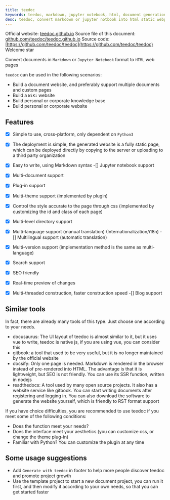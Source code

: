 ```yaml
---
title: teedoc
keywords: teedoc, markdown, jupyter notebook, html, document generation, alternative gitbook, website generation, static website
desc: teedoc, convert markdown or jupyter notbook into html static webpage
---
```



Official website: [teedoc.github.io](https://teedoc.github.io/)
Source file of this document: [github.com/teedoc/teedoc.github.io](https://github.com/teedoc/teedoc.github.io)
Source code: [https://github.com/teedoc/teedoc](https://github.com/teedoc/teedoc) Welcome star

Convert documents in `Markdown` or `Jupyter Notebook` format to `HTML` web pages

`teedoc` can be used in the following scenarios:
* Build a document website, and preferably support multiple documents and custom pages
* Build a `WiKi` website
* Build personal or corporate knowledge base
* Build personal or corporate website




## Features

-[x] Simple to use, cross-platform, only dependent on `Python3`
-[x] The deployment is simple, the generated website is a fully static page, which can be deployed directly by copying to the server or uploading to a third party organization
-[x] Easy to write, using Markdown syntax
-[] Jupyter notebook support
-[x] Multi-document support
-[x] Plug-in support
-[x] Multi-theme support (implemented by plugin)
-[x] Control the style accurate to the page through css (implemented by customizing the id and class of each page)
-[x] Multi-level directory support
-[x] Multi-language support (manual translation) (Internationalization/i18n)
-[] Multilingual support (automatic translation)
-[x] Multi-version support (implementation method is the same as multi-language)
-[x] Search support
-[x] SEO friendly
-[x] Real-time preview of changes
-[x] Multi-threaded construction, faster construction speed
-[] Blog support


## Similar tools

In fact, there are already many tools of this type. Just choose one according to your needs.

* docusaurus: The UI layout of teedoc is almost similar to it, but it uses vue to write, teedoc is native js, if you are using vue, you can consider this
* gitbook: a tool that used to be very useful, but it is no longer maintained by the official website
* docsify: Only one page is needed. Markdown is rendered in the browser instead of pre-rendered into HTML. The advantage is that it is lightweight, but SEO is not friendly. You can use its SSR function, written in nodejs
* readthedocs: A tool used by many open source projects. It also has a website service like gitbook. You can start writing documents after registering and logging in. You can also download the software to generate the website yourself, which is friendly to RST format support

If you have choice difficulties, you are recommended to use teedoc if you meet some of the following conditions:
* Does the function meet your needs?
* Does the interface meet your aesthetics (you can customize css, or change the theme plug-in)
* Familiar with Python? You can customize the plugin at any time


## Some usage suggestions

* Add `Generate with teedoc` in footer to help more people discover teedoc and promote project growth
* Use the template project to start a new document project, you can run it first, and then modify it according to your own needs, so that you can get started faster
